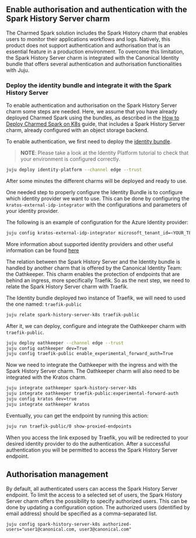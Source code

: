 ## Enable authorisation and authentication with the Spark History Server charm

The Charmed Spark solution includes the Spark History charm that enables users to monitor their applications workflows and logs. Natively, this product does not support authentication and authorisation that is an essential feature in a production environment. To overcome this limitation, the Spark History Server charm is integrated with the Canonical Identity bundle that offers several authentication and authorisation functionalities with Juju.

### Deploy the identity bundle and integrate it with the Spark History Server 

To enable authentication and authorisation on the Spark History Server charm some steps are needed. Here, we assume that you have already deployed Charmed Spark using 
the bundles, as described in the [How to Deploy Charmed Spark on K8s](/t/10979) guide, that includes a Spark History Server charm, already configured with an object storage backend. 

To enable authentication, we first need to deploy the [identity bundle](/t/11916).

> **NOTE**: Please take a look at the Identity Platform tutorial to check that your environment is configured correctly.

```bash
juju deploy identity-platform --channel edge --trust
```

After some minutes the different charms will be deployed and ready to use.

One needed step to properly configure the Identity Bundle is to configure which identity provider we want to use.
This can be done by configuring the `kratos-external-idp-integrator` with the configurations and parameters of your identity provider.

The following is an example of configuration for the Azure Identity provider:

```bash
juju config kratos-external-idp-integrator microsoft_tenant_id=<YOUR_TENANT_ID> provider=microsoft client_id=<YOUR_CLIENT_ID> client_secret=<YOUR_CLIENT_SECRETS>.
```

More information about supported identity providers and other useful information can be found [here](/t/11910)

The relation between the Spark History Server and the Identity bundle is handled by another charm that is offered by the Canonical Identity Team: the Oathkeeper.
This charm enables the protection of endpoints that are behind an ingress, more specifically Traefik.
So as the next step, we need to relate the Spark History Server charm with Traefik.

The Identity bundle deployed two instance of Traefik, we will need to used the one named: `traefik-public`

```bash
juju relate spark-history-server-k8s traefik-public
```

After it, we can deploy, configure and integrate the Oathkeeper charm with `traefik-public`.

```bash
juju deploy oathkeeper --channel edge --trust
juju config oathkeeper dev=True
juju config traefik-public enable_experimental_forward_auth=True
```

Now we need to integrate the Oathkeeper with the ingress and with the Spark History Server charm. The Oathkeeper charm will also need to be integrated with the Kratos charm.

```bash
juju integrate oathkeeper spark-history-server-k8s
juju integrate oathkeeper traefik-public:experimental-forward-auth
juju config kratos dev=true
juju integrate oathkeeper kratos

```

Eventually, you can get the endpoint by running this action:

```bash
juju run traefik-public/0 show-proxied-endpoints
```

When you access the link exposed by Traefik, you will be redirected to your desired identity provider to do the authentication. After a successful authentication you will be permitted to access the Spark History Server endpoint.

## Authorisation management

By default, all authenticated users can access the Spark History Server endpoint. To limit the access to a selected set of users, the Spark History Server charm offers the possibility to specify authorized users. This can be done by updating a configuration option. The authorized users (identified by email address) should be specified as a comma-separated list.

```
juju config spark-history-server-k8s authorized-users="user1@canonical.com, user3@canonical.com"
```
